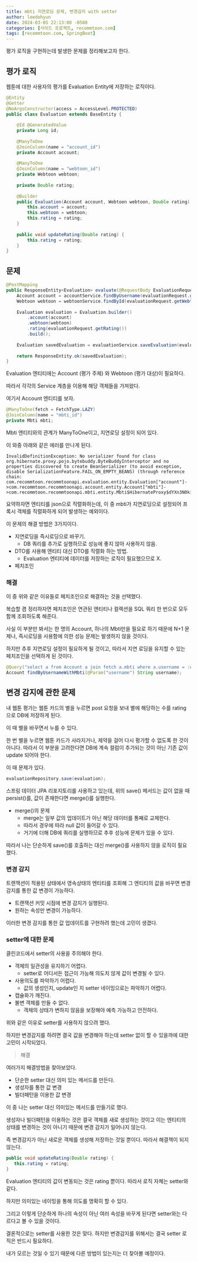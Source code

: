 ```yaml
---
title: mbti 지연로딩 문제, 변경감지 with setter
author: leedohyun
date: 2024-03-05 22:13:00 -0500
categories: [사이드 프로젝트, recommtoon.com]
tags: [recommtoon.com, SpringBoot]
---
```


평가 로직을 구현하는데 발생한 문제를 정리해보고자 한다.

## 평가 로직

웹툰에 대한 사용자의 평가를 Evaluation Entity에 저장하는 로직이다.

```java
@Entity  
@Getter  
@NoArgsConstructor(access = AccessLevel.PROTECTED)  
public class Evaluation extends BaseEntity {  
  
    @Id @GeneratedValue  
    private Long id;  
  
    @ManyToOne  
    @JoinColumn(name = "account_id")  
    private Account account;  
  
    @ManyToOne  
    @JoinColumn(name = "webtoon_id")  
    private Webtoon webtoon;  
  
    private Double rating;  
  
    @Builder  
    public Evaluation(Account account, Webtoon webtoon, Double rating) {  
	    this.account = account;  
        this.webtoon = webtoon;  
        this.rating = rating;  
    }  
  
    public void updateRating(Double rating) {  
	    this.rating = rating;  
    }  
}
```

## 문제

```java
@PostMapping  
public ResponseEntity<Evaluation> evaluate(@RequestBody EvaluationRequestDto evaluationRequest) {  
	Account account = accountService.findByUsername(evaluationRequest.getUsername());  
	Webtoon webtoon = webtoonService.findById(evaluationRequest.getWebtoonId());  
  
    Evaluation evaluation = Evaluation.builder()  
	    .account(account)  
	    .webtoon(webtoon)  
	    .rating(evaluationRequest.getRating())  
	    .build();  
  
    Evaluation savedEvaluation = evaluationService.saveEvaluation(evaluation);  
  
    return ResponseEntity.ok(savedEvaluation);  
}
```

Evaluation 엔티티에는 Account (평가 주체) 와 Webtoon (평가 대상)이 필요하다.

따라서 각각의 Service 계층을 이용해 해당 객체들을 가져왔다.

여기서 Account 엔티티를 보자.

```java
@ManyToOne(fetch = FetchType.LAZY)  
@JoinColumn(name = "mbti_id")  
private Mbti mbti;
```

Mbti 엔티티와의 관계가 ManyToOne이고, 지연로딩 설정이 되어 있다.

이 와중 아래와 같은 에러를 만나게 된다.

```
InvalidDefinitionException: No serializer found for class org.hibernate.proxy.pojo.bytebuddy.ByteBuddyInterceptor and no properties discovered to create BeanSerializer (to avoid exception, disable SerializationFeature.FAIL_ON_EMPTY_BEANS) (through reference chain: 
com.recommtoon.recommtoonapi.evaluation.entity.Evaluation["account"]-
>com.recommtoon.recommtoonapi.account.entity.Account["mbti"]-
>com.recommtoon.recommtoonapi.mbti.entity.Mbti$HibernateProxy$dYXn3N0k["hibernateLazyInitializer"])
```

요약하자면 엔티티를 json으로 직렬화하는데, 이 중 mbti가 지연로딩으로 설정되어 프록시 객체를 직렬화하게 되어 발생하는 예외이다.

이 문제의 해결 방법은 3가지이다.

- 지연로딩을 즉시로딩으로 바꾸기.
	- DB 쿼리를 추가로 실행하므로 성능에 좋지 않아 사용하지 않음.
- DTO를 사용해 엔티티 대신 DTO를 직렬화 하는 방법.
	- Evaluation 엔티티에 데이터를 저장하는 로직이 필요했으므로 X.
- 페치조인 

### 해결

이 중 위와 같은 이유들로 페치조인으로 해결하는 것을 선택했다.

복습할 겸 정리하자면 페치조인은 연관된 엔티티나 컬렉션을 SQL 쿼리 한 번으로 모두 함께 조회하도록 해준다.

사실 이 부분만 봐서는 한 명의 Account, 하나의 Mbti만을 필요로 하기 때문에 N+1 문제나, 즉시로딩을 사용함에 의한 성능 문제는 발생하지 않을 것이다.

하지만 추후 지연로딩 설정이 필요하게 될 것이고, 따라서 지연 로딩을 유지할 수 있는 페치조인을 선택하게 된 것이다.


```java
@Query("select a from Account a join fetch a.mbti where a.username = :username")  
Account findByUsernameWithMbti(@Param("username") String username);
```

## 변경 감지에 관한 문제

내 웹툰 평가는 웹툰 카드의 별을 누르면 post 요청을 보내 별에 해당하는 수를 rating으로 DB에 저장하게 된다.

이 때 별을 바꾸면서 누를 수 있다.

한 번 별을 누르면 웹툰 카드가 사라지거나, 제약을 걸어 다시 평가할 수 없도록 한 것이 아니다. 따라서 이 부분을 고려한다면 DB에 계속 컬럼이 추가되는 것이 아닌 기존 값이 update 되어야 한다.

이 때 문제가 있다.

```java
evaluationRepository.save(evaluation);
```

스프링 데이터 JPA 리포지토리를 사용하고 있는데, 위의 save() 메서드는 값이 없을 때 persist()를, 값이 존재한다면 merge()를 실행한다.

- merge()의 문제
	- merge는 일부 값의 업데이트가 아닌 해당 데이터를 통째로 교체한다.
	- 따라서 경우에 따라 null 값이 들어갈 수 있다.
	- 거기에 더해 DB에 쿼리를 실행하므로 추후 성능에 문제가 있을 수 있다.

따라서 나는 단순하게 save()를 호출하는 대신 merge()를 사용하지 않을 로직이 필요했다.

### 변경 감지

트랜잭션이 적용된 상태에서 영속상태의 엔티티를 조회해 그 엔티티의 값을 바꾸면 변경 감지를 통한 값 변경이 가능하다.

- 트랜잭션 커밋 시점에 변경 감지가 실행된다.
- 원하는 속성만 변경이 가능하다.

이러한 변경 감지를 통한 값 업데이트를 구현하려 했는데 고민이 생겼다.

### setter에 대한 문제

클린코드에서 setter의 사용을 주의해야 한다.

- 객체의 일관성을 유지하기 어렵다.
	- setter로 어디서든 접근이 가능해 의도치 않게 값이 변경될 수 있다.
- 사용의도를 파악하기 어렵다.
	- 값의 생성인지, update인 지 setter 네이밍으로는 파악하기 어렵다.
- 캡슐화가 깨진다. 
- 불변 객체를 만들 수 없다.
	- 객체의 상태가 변하지 않음을 보장해야 예측 가능하고 안전하다.

위와 같은 이유로 setter를 사용하지 않으려 했다.

하지만 변경감지를 하려면 결국 값을 변경해야 하는데 setter 없이 할 수 있을까에 대한 고민이 시작되었다.

> 해결

여러가지 해결방법을 찾아보았다.

- 단순한 setter 대신 의미 있는 메서드를 만든다.
- 생성자를 통한 값 변경
- 빌더패턴을 이용한 값 변경

이 중 나는 setter 대신 의미있는 메서드를 만들기로 했다.

생성자나 빌더패턴을 이용하는 것은 결국 객체를 새로 생성하는 것이고 이는 엔티티의 상태를 변경하는 것이 아니기 때문에 변경 감지가 일어나지 않는다.

즉 변경감지가 아닌 새로운 객체를 생성해 저장하는 것일 뿐이다. 따라서 해결책이 되지 않는다.

```java
public void updateRating(Double rating) {  
   this.rating = rating;  
}
```

Evaluation 엔티티의 값이 변동되는 것은 rating 뿐이다. 따라서 로직 자체는 setter와 같다.

하지만 의미있는 네이밍을 통해 의도를 명확히 할 수 있다. 

그리고 이렇게 단순하게 하나의 속성이 아닌 여러 속성을 바꾸게 된다면 setter와는 다르다고 볼 수 있을 것이다.

결론적으로는 setter를 사용한 것은 맞다. 하지만 변경감지를 위해서는 결국 setter 로직은 반드시 필요하다.

내가 모르는 것일 수 있기 때문에 다른 방법이 있는지는 더 찾아볼 예정이다.